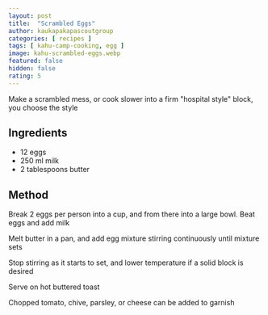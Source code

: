 ```yaml
---
layout: post
title:  "Scrambled Eggs"
author: kaukapakapascoutgroup
categories: [ recipes ]
tags: [ kahu-camp-cooking, egg ]
image: kahu-scrambled-eggs.webp
featured: false
hidden: false
rating: 5
---
```


Make a scrambled mess, or cook slower into a firm "hospital style" block, you choose the style

## Ingredients

* 12 eggs
* 250 ml milk
* 2 tablespoons butter

## Method

Break 2 eggs per person into a cup, and from there into a large bowl. Beat eggs and add milk

Melt butter in a pan, and add egg mixture stirring continuously until mixture sets

Stop stirring as it starts to set, and lower temperature if a solid block is desired

Serve on hot buttered toast

Chopped tomato, chive, parsley, or cheese can be added to garnish
